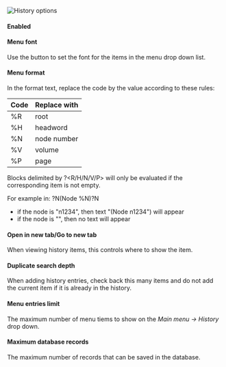

![History options](/images/options_history.png)


#### Enabled

#### Menu font

Use the button to set the font for the items in the menu drop down list.

#### Menu format

In the format text, replace the code by the value according to these rules:

| Code | Replace with |
|------|--------------|
| %R  | root |
| %H  | headword |
| %N  | node number |
| %V  | volume  |
| %P  | page |

Blocks delimited by ?&lt;R/H/N/V/P&gt; will only be evaluated if the corresponding item is not empty.

For example in:
    ?N(Node %N)?N

+ if the node is "n1234", then text "(Node n1234") will appear
+ if the node is "", then no text will appear

#### Open in new tab/Go to new tab

When viewing history items, this controls where to show the item.

#### Duplicate search depth

When adding history entries, check back this many items and do not add the current item if it is already in the history.

#### Menu entries limit

The maximum number of menu tiems to show on the *Main menu -> History* drop down.

#### Maximum database records

The maximum number of records that can be saved in the database.
